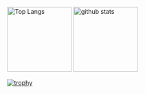 <p align="left"> 
  <img alt="Top Langs" height="150px" src="https://github-readme-stats.vercel.app/api/top-langs/?username=yahayuta&layout=compact&show_icons=true&theme=onedark" />
  <img alt="github stats" height="150px" src="https://github-readme-stats.vercel.app/api?username=yahayuta&theme=onedark&show_icons=ture&count_private=true" />
</p>

[![trophy](https://github-profile-trophy.vercel.app/?username=yahayuta&theme=onedark&column=7
)](https://github.com/ryo-ma/github-profile-trophy)
